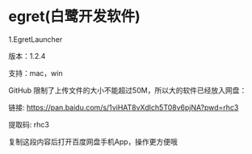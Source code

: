# egret(白鹭开发软件)



1.EgretLauncher

  版本：1.2.4

  支持：mac，win

GitHub 限制了上传文件的大小不能超过50M，所以大的软件已经放入网盘：

链接: https://pan.baidu.com/s/1viHAT8vXdIch5T08v6pjNA?pwd=rhc3 

提取码: rhc3 

复制这段内容后打开百度网盘手机App，操作更方便哦